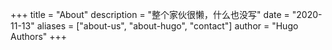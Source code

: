 +++
title = "About"
description = "整个家伙很懒，什么也没写"
date = "2020-11-13"
aliases = ["about-us", "about-hugo", "contact"]
author = "Hugo Authors"
+++

